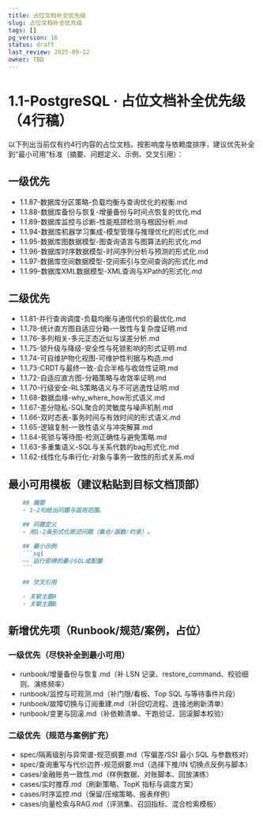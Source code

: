 ```yaml
---
title: 占位文档补全优先级
slug: 占位文档补全优先级
tags: []
pg_version: 16
status: draft
last_review: 2025-09-12
owner: TBD
---
```


# 1.1-PostgreSQL · 占位文档补全优先级（4行稿）

以下列出当前仅有约4行内容的占位文档，按影响度与依赖度排序，建议优先补全到“最小可用”标准（摘要、问题定义、示例、交叉引用）：

## 一级优先

- 1.1.87-数据库分区策略-负载均衡与查询优化的权衡.md
- 1.1.88-数据库备份与恢复-增量备份与时间点恢复的优化.md
- 1.1.89-数据库监控与诊断-性能瓶颈检测与根因分析.md
- 1.1.94-数据库机器学习集成-模型管理与推理优化的形式化.md
- 1.1.95-数据库图数据模型-图查询语言与图算法的形式化.md
- 1.1.96-数据库时序数据模型-时间序列分析与预测的形式化.md
- 1.1.97-数据库空间数据模型-空间索引与空间查询的形式化.md
- 1.1.99-数据库XML数据模型-XML查询与XPath的形式化.md

## 二级优先

- 1.1.81-并行查询调度-负载均衡与通信代价的最优化.md
- 1.1.78-统计直方图自适应分箱-一致性与复杂度证明.md
- 1.1.76-多列相关-多元正态近似与误差分析.md
- 1.1.75-锁升级与降级-安全性与死锁影响的形式证明.md
- 1.1.74-可自维护物化视图-可维护性判据与构造.md
- 1.1.73-CRDT与最终一致-会合半格与收敛性证明.md
- 1.1.72-自适应直方图-分箱策略与收敛率证明.md
- 1.1.70-行级安全-RLS策略语义与不可逃逸性证明.md
- 1.1.68-数据血缘-why_where_how形式语义.md
- 1.1.67-差分隐私-SQL聚合的灵敏度与噪声机制.md
- 1.1.66-双时态表-事务时间与有效时间的形式语义.md
- 1.1.65-逻辑复制-一致性语义与冲突解算.md
- 1.1.64-死锁与等待图-检测正确性与避免策略.md
- 1.1.63-多重集语义-SQL与关系代数的bag形式化.md
- 1.1.62-线性化与串行化-对象与事务一致性的形式关系.md

## 最小可用模板（建议粘贴到目标文档顶部）

```markdown
    ## 摘要
    - 1-2句给出问题与适用范围。

    ## 问题定义
    - 用1-2条形式化陈述问题（集合/函数/约束）。

    ## 最小示例
    ```sql
    -- 运行即得的最小SQL或配置
    ```

    ## 交叉引用

    - 关联主题A
    - 关联主题B

```

## 新增优先项（Runbook/规范/案例，占位）

### 一级优先（尽快补全到最小可用）

- runbook/增量备份与恢复.md（补 LSN 记录、restore_command、校验细则、演练频率）
- runbook/监控与可观测.md（补门限/看板、Top SQL 与等待事件片段）
- runbook/故障切换与订阅重建.md（补回切流程、连接池刷新清单）
- runbook/变更与回滚.md（补依赖清单、干跑验证、回滚脚本校验）

### 二级优先（规范与案例扩充）

- spec/隔离级别与异常谱-规范纲要.md（写偏差/SSI 最小 SQL 与参数核对）
- spec/查询重写与代价边界-规范纲要.md（选择下推/IN 切换点反例与脚本）
- cases/金融账务一致性.md（样例数据、对账脚本、回放演练）
- cases/实时推荐.md（刷新策略、TopK 指标与调度方案）
- cases/时序监控.md（保留/压缩策略、报表样例）
- cases/向量检索与RAG.md（评测集、召回指标、混合检索模板）
